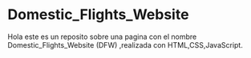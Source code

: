 # Domestic_Flights_Website
Hola este es un reposito sobre una pagina con el nombre Domestic_Flights_Website (DFW) ,realizada con HTML,CSS,JavaScript.
